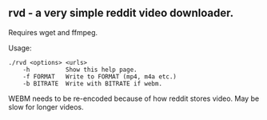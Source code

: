 ## rvd - a very simple reddit video downloader.
Requires wget and ffmpeg.

Usage:
```
./rvd <options> <urls>
	-h 			Show this help page.
	-f FORMAT	Write to FORMAT (mp4, m4a etc.)
	-b BITRATE	Write with BITRATE if webm.
```
WEBM needs to be re-encoded because of how reddit stores video. May be slow for longer videos.
